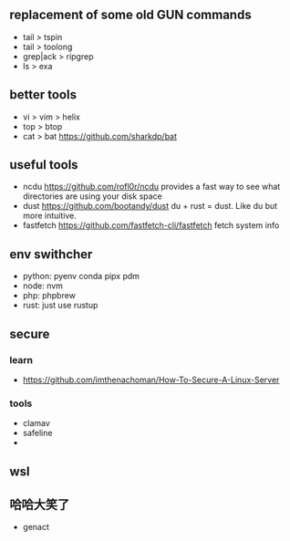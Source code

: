 ## replacement of some old GUN commands

- tail > tspin
- tail > toolong
- grep|ack > ripgrep
- ls > exa

## better tools

- vi > vim > helix
- top > btop
- cat > bat https://github.com/sharkdp/bat

## useful tools
- ncdu https://github.com/rofl0r/ncdu provides a fast way to see what directories are using your disk space
- dust https://github.com/bootandy/dust  du + rust = dust. Like du but more intuitive.
- fastfetch https://github.com/fastfetch-cli/fastfetch fetch system info

## env swithcher

- python: pyenv conda pipx pdm
- node: nvm
- php: phpbrew
- rust: just use rustup

## secure

### learn

- https://github.com/imthenachoman/How-To-Secure-A-Linux-Server

### tools 

- clamav
- safeline
- 

## wsl


## 哈哈大笑了
- genact
